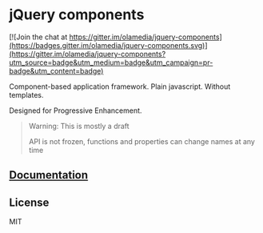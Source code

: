 # jQuery components

[![Join the chat at https://gitter.im/olamedia/jquery-components](https://badges.gitter.im/olamedia/jquery-components.svg)](https://gitter.im/olamedia/jquery-components?utm_source=badge&utm_medium=badge&utm_campaign=pr-badge&utm_content=badge)

Component-based application framework. Plain javascript. Without templates.

Designed for Progressive Enhancement.

> Warning: This is mostly a draft
>
> API is not frozen, functions and properties can change names at any time

## [Documentation](http://olamedia.github.io/jquery-components/)


## License
MIT

